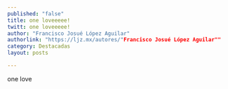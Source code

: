 ```yaml
---
published: "false"
title: one loveeeee!
twitt: one loveeeee!
author: "Francisco Josué López Aguilar"
authorlink: "https://ljz.mx/autores/"Francisco Josué López Aguilar""
category: Destacadas
layout: posts

---
```



one love


